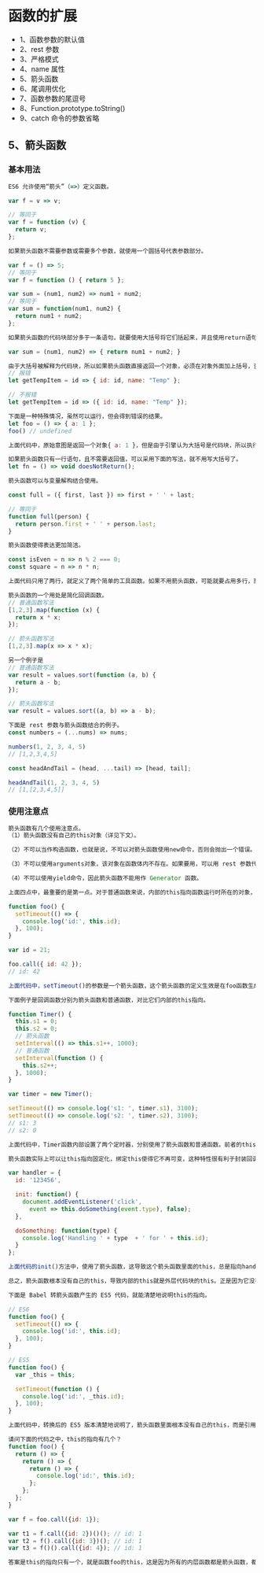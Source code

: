 # 函数的扩展
- 1、函数参数的默认值
- 2、rest 参数
- 3、严格模式
- 4、name 属性
- 5、箭头函数
- 6、尾调用优化
- 7、函数参数的尾逗号
- 8、Function.prototype.toString()
- 9、catch 命令的参数省略

## 5、箭头函数

### 基本用法
```js
ES6 允许使用“箭头”（=>）定义函数。

var f = v => v;

// 等同于
var f = function (v) {
  return v;
};

如果箭头函数不需要参数或需要多个参数，就使用一个圆括号代表参数部分。

var f = () => 5;
// 等同于
var f = function () { return 5 };

var sum = (num1, num2) => num1 + num2;
// 等同于
var sum = function(num1, num2) {
  return num1 + num2;
};

如果箭头函数的代码块部分多于一条语句，就要使用大括号将它们括起来，并且使用return语句返回。

var sum = (num1, num2) => { return num1 + num2; }

由于大括号被解释为代码块，所以如果箭头函数直接返回一个对象，必须在对象外面加上括号，否则会报错。
// 报错
let getTempItem = id => { id: id, name: "Temp" };

// 不报错
let getTempItem = id => ({ id: id, name: "Temp" });

下面是一种特殊情况，虽然可以运行，但会得到错误的结果。
let foo = () => { a: 1 };
foo() // undefined

上面代码中，原始意图是返回一个对象{ a: 1 }，但是由于引擎认为大括号是代码块，所以执行了一行语句a: 1。这时，a可以被解释为语句的标签，因此实际执行的语句是1;，然后函数就结束了，没有返回值。

如果箭头函数只有一行语句，且不需要返回值，可以采用下面的写法，就不用写大括号了。
let fn = () => void doesNotReturn();

箭头函数可以与变量解构结合使用。

const full = ({ first, last }) => first + ' ' + last;

// 等同于
function full(person) {
  return person.first + ' ' + person.last;
}

箭头函数使得表达更加简洁。

const isEven = n => n % 2 === 0;
const square = n => n * n;

上面代码只用了两行，就定义了两个简单的工具函数。如果不用箭头函数，可能就要占用多行，而且还不如现在这样写醒目。

箭头函数的一个用处是简化回调函数。
// 普通函数写法
[1,2,3].map(function (x) {
  return x * x;
});

// 箭头函数写法
[1,2,3].map(x => x * x);

另一个例子是
// 普通函数写法
var result = values.sort(function (a, b) {
  return a - b;
});

// 箭头函数写法
var result = values.sort((a, b) => a - b);

下面是 rest 参数与箭头函数结合的例子。
const numbers = (...nums) => nums;

numbers(1, 2, 3, 4, 5)
// [1,2,3,4,5]

const headAndTail = (head, ...tail) => [head, tail];

headAndTail(1, 2, 3, 4, 5)
// [1,[2,3,4,5]]
```
### 使用注意点
```js
箭头函数有几个使用注意点。
（1）箭头函数没有自己的this对象（详见下文）。

（2）不可以当作构造函数，也就是说，不可以对箭头函数使用new命令，否则会抛出一个错误。

（3）不可以使用arguments对象，该对象在函数体内不存在。如果要用，可以用 rest 参数代替。

（4）不可以使用yield命令，因此箭头函数不能用作 Generator 函数。

上面四点中，最重要的是第一点。对于普通函数来说，内部的this指向函数运行时所在的对象，但是这一点对箭头函数不成立。它没有自己的this对象，内部的this就是定义时上层作用域中的this。也就是说，箭头函数内部的this指向是固定的，相比之下，普通函数的this指向是可变的。

function foo() {
  setTimeout(() => {
    console.log('id:', this.id);
  }, 100);
}

var id = 21;

foo.call({ id: 42 });
// id: 42

上面代码中，setTimeout()的参数是一个箭头函数，这个箭头函数的定义生效是在foo函数生成时，而它的真正执行要等到 100 毫秒后。如果是普通函数，执行时this应该指向全局对象window，这时应该输出21。但是，箭头函数导致this总是指向函数定义生效时所在的对象（本例是{id: 42}），所以打印出来的是42。

下面例子是回调函数分别为箭头函数和普通函数，对比它们内部的this指向。

function Timer() {
  this.s1 = 0;
  this.s2 = 0;
  // 箭头函数
  setInterval(() => this.s1++, 1000);
  // 普通函数
  setInterval(function () {
    this.s2++;
  }, 1000);
}

var timer = new Timer();

setTimeout(() => console.log('s1: ', timer.s1), 3100);
setTimeout(() => console.log('s2: ', timer.s2), 3100);
// s1: 3
// s2: 0

上面代码中，Timer函数内部设置了两个定时器，分别使用了箭头函数和普通函数。前者的this绑定定义时所在的作用域（即Timer函数），后者的this指向运行时所在的作用域（即全局对象）。所以，3100 毫秒之后，timer.s1被更新了 3 次，而timer.s2一次都没更新。

箭头函数实际上可以让this指向固定化，绑定this使得它不再可变，这种特性很有利于封装回调函数。下面是一个例子，DOM 事件的回调函数封装在一个对象里面。

var handler = {
  id: '123456',

  init: function() {
    document.addEventListener('click',
      event => this.doSomething(event.type), false);
  },

  doSomething: function(type) {
    console.log('Handling ' + type  + ' for ' + this.id);
  }
};

上面代码的init()方法中，使用了箭头函数，这导致这个箭头函数里面的this，总是指向handler对象。如果回调函数是普通函数，那么运行this.doSomething()这一行会报错，因为此时this指向document对象。

总之，箭头函数根本没有自己的this，导致内部的this就是外层代码块的this。正是因为它没有this，所以也就不能用作构造函数。

下面是 Babel 转箭头函数产生的 ES5 代码，就能清楚地说明this的指向。

// ES6
function foo() {
  setTimeout(() => {
    console.log('id:', this.id);
  }, 100);
}

// ES5
function foo() {
  var _this = this;

  setTimeout(function () {
    console.log('id:', _this.id);
  }, 100);
}

上面代码中，转换后的 ES5 版本清楚地说明了，箭头函数里面根本没有自己的this，而是引用外层的this。

请问下面的代码之中，this的指向有几个？
function foo() {
  return () => {
    return () => {
      return () => {
        console.log('id:', this.id);
      };
    };
  };
}

var f = foo.call({id: 1});

var t1 = f.call({id: 2})()(); // id: 1
var t2 = f().call({id: 3})(); // id: 1
var t3 = f()().call({id: 4}); // id: 1

答案是this的指向只有一个，就是函数foo的this，这是因为所有的内层函数都是箭头函数，都没有自己的this，它们的this其实都是最外层foo函数的this。所以不管怎么嵌套，t1、t2、t3都输出同样的结果。如果这个例子的所有内层函数都写成普通函数，那么每个函数的this都指向运行时所在的不同对象。
```

```js

```


```js

```


```js

```


```js

```


```js

```

```js

```

```js

```

```js

```

```js

```

```js

```

```js

```

```js

```

```js

```

```js

```

```js

```

```js

```

```js

```

```js

```

```js

```

```js

```

```js

```

```js

```

```js

```

```js

```

```js

```

```js

```

```js

```

```js

```

```js

```

```js

```

```js

```

```js

```

```js

```

```js

```

```js

```

```js

```

```js

```

```js

```

```js

```

```js

```

```js

```


```js

```
```js

```


```js

```

```js

```

```js

```


```js

```

```js

```
